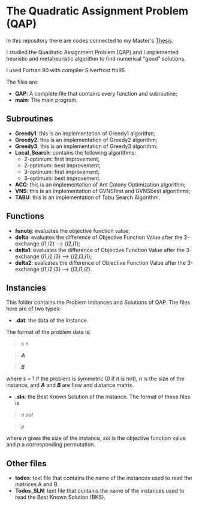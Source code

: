 # The Quadratic Assignment Problem (QAP)

In this repository there are codes connected to my Master's [Thesis](https://github.com/Tommaso-Mannelli-Mazzoli/masters-thesis).

I studied the Quadratic Assignment Problem (QAP) and I implemented heuristic and metaheuristic algorithm to find numerical "good" solutions.

I used Fortran 90 with compiler  Silverfrost ftn95.


The files are:

* **QAP**: A complete file that contains every function and subroutine;
* **main**: The main program.
## Subroutines

* **Greedy1**: this is an implementation of Greedy1 algorithm;
* **Greedy2**: this is an implementation of Greedy2 algorithm;
* **Greedy3**: this is an implementation of Greedy3 algorithm;
* **Local_Search**: contains the following algorithms:
  - 2-optimum: first improvement;
  - 2-optimum: best improvement;
  - 3-optimum: first improvement;
  - 3-optimum: best improvement.
* **ACO**: this is an implementation of Ant Colony Optimization algorithm;
* **VNS**: this is an implementation of GVNSfirst and GVNSbest algorithms;
* **TABU**: this is an implementation of Tabu Search Algorithm.

## Functions
* **funobj**: evaluates the objective function value;
* **delta**:  evaluates the difference of Objective Function Value after the 2-exchange {i1,i2} --> {i2,i1};
* **delta1**: evaluates the difference of Objective Function Value after the 3-exchange {i1,i2,i3} --> {i2,i3,i1};
* **delta2**: evaluates the difference of Objective Function Value after the 3-exchange {i1,i2,i3} --> {i3,i1,i2}.

## Instancies
This folder contains the Problem Instances and Solutions of QAP. The files here are of two types:
* **.dat**: the data of the instance.

 The format of the problem data is:
 
>*s*     *n* 


>***A***


>***B***

where *s* = 1 if the problem is symmetric (0 if it is not), *n* is the size of the instance, and ***A*** and ***B*** are flow and distance matrix.
* **.sln**: the Best Known Solution of the instance.
The format of these files is

>*n*    *sol* 

>*p*


where *n* gives the size of the instance, *sol* is the objective function value and *p* a corresponding permutation.

## Other files
* **todos**: text file that contains the name of the instances used to read the matrices A and B.
* **Todos_SLN**: text file that contains the name of the instances used to read the Best Known Solution (BKS).
